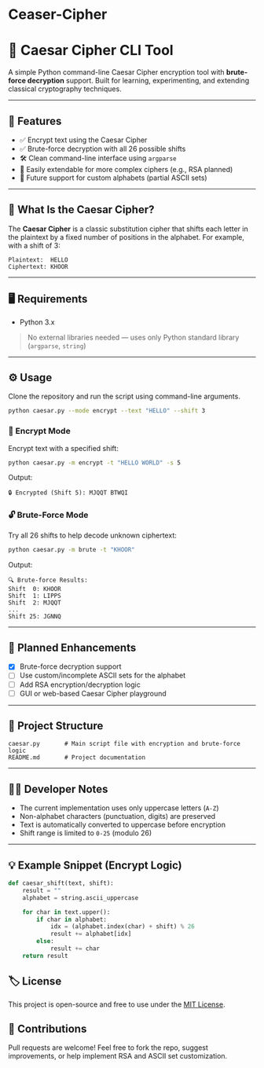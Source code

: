 # Ceaser-Cipher
# 🔐 Caesar Cipher CLI Tool

A simple Python command-line Caesar Cipher encryption tool with **brute-force decryption** support. Built for learning, experimenting, and extending classical cryptography techniques.

---

## 🚀 Features

- ✅ Encrypt text using the Caesar Cipher  
- ✅ Brute-force decryption with all 26 possible shifts  
- 🛠️ Clean command-line interface using `argparse`  
- 🧪 Easily extendable for more complex ciphers (e.g., RSA planned)  
- 🧩 Future support for custom alphabets (partial ASCII sets)

---

## 🧠 What Is the Caesar Cipher?

The **Caesar Cipher** is a classic substitution cipher that shifts each letter in the plaintext by a fixed number of positions in the alphabet. For example, with a shift of 3:

```
Plaintext:  HELLO
Ciphertext: KHOOR
```

---

## 🖥️ Requirements

- Python 3.x

> No external libraries needed — uses only Python standard library (`argparse`, `string`)

---

## ⚙️ Usage

Clone the repository and run the script using command-line arguments.

```bash
python caesar.py --mode encrypt --text "HELLO" --shift 3
```

### 🔐 Encrypt Mode

Encrypt text with a specified shift:

```bash
python caesar.py -m encrypt -t "HELLO WORLD" -s 5
```

Output:
```
🔒 Encrypted (Shift 5): MJQQT BTWQI
```

### 🔓 Brute-Force Mode

Try all 26 shifts to help decode unknown ciphertext:

```bash
python caesar.py -m brute -t "KHOOR"
```

Output:
```
🔍 Brute-force Results:
Shift  0: KHOOR
Shift  1: LIPPS
Shift  2: MJQQT
...
Shift 25: JGNNQ
```

---

## 🧩 Planned Enhancements

- [x] Brute-force decryption support  
- [ ] Use custom/incomplete ASCII sets for the alphabet  
- [ ] Add RSA encryption/decryption logic  
- [ ] GUI or web-based Caesar Cipher playground

---

## 📁 Project Structure

```
caesar.py       # Main script file with encryption and brute-force logic
README.md       # Project documentation
```

---

## 🧑‍💻 Developer Notes

- The current implementation uses only uppercase letters (`A-Z`)  
- Non-alphabet characters (punctuation, digits) are preserved  
- Text is automatically converted to uppercase before encryption  
- Shift range is limited to `0-25` (modulo 26)

---

## 💡 Example Snippet (Encrypt Logic)

```python
def caesar_shift(text, shift):
    result = ""
    alphabet = string.ascii_uppercase

    for char in text.upper():
        if char in alphabet:
            idx = (alphabet.index(char) + shift) % 26
            result += alphabet[idx]
        else:
            result += char
    return result
```


## 🏷️ License

This project is open-source and free to use under the [MIT License](LICENSE).


## 🤝 Contributions

Pull requests are welcome! Feel free to fork the repo, suggest improvements, or help implement RSA and ASCII set customization.
